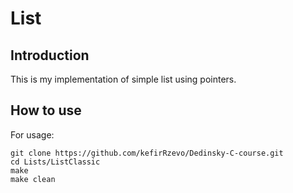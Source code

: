 # List

## Introduction

This is my implementation of simple list using pointers.

## How to use

For usage:

```
git clone https://github.com/kefirRzevo/Dedinsky-C-course.git
cd Lists/ListClassic
make
make clean
```
